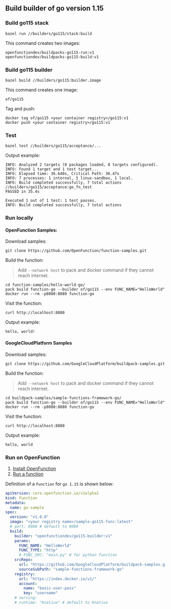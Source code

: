## Build builder of go version 1.15

### Build go115 stack

```shell
bazel run //builders/go115/stack:build
```

This command creates two images:

```shell
openfunctiondev/buildpacks-go115-run:v1
openfunctiondev/buildpacks-go115-build:v1
```

### Build go115 builder

```shell
bazel build //builders/go115:builder.image
```

This command creates one image:

```shell
of/go115
```

Tag and push:

```shell
docker tag of/go115 <your container registry>/go115:v1
docker push <your container registry>/go115:v1
```

### Test

```shell
bazel test //builders/go115/acceptance/...
```

Output example:

```shell
INFO: Analyzed 2 targets (0 packages loaded, 0 targets configured).
INFO: Found 1 target and 1 test target...
INFO: Elapsed time: 36.640s, Critical Path: 36.47s
INFO: 7 processes: 1 internal, 5 linux-sandbox, 1 local.
INFO: Build completed successfully, 7 total actions
//builders/go115/acceptance:go_fn_test                                   PASSED in 35.4s

Executed 1 out of 1 test: 1 test passes.
INFO: Build completed successfully, 7 total actions
```

### Run locally

#### OpenFunction Samples:

Download samples:

```shell
git clone https://github.com/OpenFunction/function-samples.git
```

Build the function:

> Add `--network host` to pack and docker command if they cannot reach internet.

```shell
cd function-samples/hello-world-go/
pack build function-go --builder of/go115 --env FUNC_NAME="HelloWorld"
docker run --rm -p8080:8080 function-go
```

Visit the function:

```shell
curl http://localhost:8080
```

Output example:

```shell
hello, world!
```

#### GoogleCloudPlatform Samples

Download samples:

```shell
git clone https://github.com/GoogleCloudPlatform/buildpack-samples.git
```

Build the function:

> Add `--network host` to pack and docker command if they cannot reach internet.

```shell
cd buildpack-samples/sample-functions-framework-go/
pack build function-go --builder of/go115 --env FUNC_NAME="HelloWorld"
docker run --rm -p8080:8080 function-go
```

Visit the function:

```shell
curl http://localhost:8080
```

Output example:

```shell
hello, world
```

### Run on OpenFunction

1. [Install OpenFunction](https://github.com/OpenFunction/OpenFunction#quickstart)
2. [Run a function](https://github.com/OpenFunction/OpenFunction#sample-run-a-function)

Definition of a ```Function``` for ```go 1.15``` is shown below:

```yaml
apiVersion: core.openfunction.io/v1alpha1
kind: Function
metadata:
  name: go-sample
spec:
  version: "v1.0.0"
  image: "<your registry name>/sample-go115-func:latest"
  # port: 8080 # default to 8080
  build:
    builder: "openfunctiondev/go115-builder:v1"
    params:
      FUNC_NAME: "HelloWorld"
      FUNC_TYPE: "http"
      # FUNC_SRC: "main.py" # for python function
    srcRepo:
      url: "https://github.com/GoogleCloudPlatform/buildpack-samples.git"
      sourceSubPath: "sample-functions-framework-go"
    registry:
      url: "https://index.docker.io/v1/"
      account:
        name: "basic-user-pass"
        key: "username"
    # serving:
    # runtime: "Knative" # default to Knative
```
